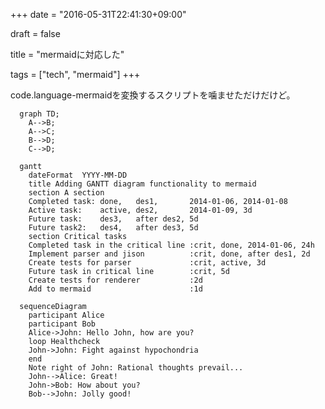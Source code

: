 +++
date = "2016-05-31T22:41:30+09:00"

draft = false

title = "mermaidに対応した"

tags = ["tech", "mermaid"]
+++

code.language-mermaidを変換するスクリプトを噛ませただけだけど。

<!--more-->

``` mermaid
  graph TD;
    A-->B;
    A-->C;
    B-->D;
    C-->D;
```

``` mermaid
  gantt
    dateFormat  YYYY-MM-DD
    title Adding GANTT diagram functionality to mermaid
    section A section
    Completed task: done,   des1,       2014-01-06, 2014-01-08
    Active task:    active, des2,       2014-01-09, 3d
    Future task:    des3,   after des2, 5d
    Future task2:   des4,   after des3, 5d
    section Critical tasks
    Completed task in the critical line :crit, done, 2014-01-06, 24h
    Implement parser and jison          :crit, done, after des1, 2d
    Create tests for parser             :crit, active, 3d
    Future task in critical line        :crit, 5d
    Create tests for renderer           :2d
    Add to mermaid                      :1d
```

``` mermaid
  sequenceDiagram
    participant Alice
    participant Bob
    Alice->John: Hello John, how are you?
    loop Healthcheck
    John->John: Fight against hypochondria
    end
    Note right of John: Rational thoughts prevail...
    John-->Alice: Great!
    John->Bob: How about you?
    Bob-->John: Jolly good!
```
